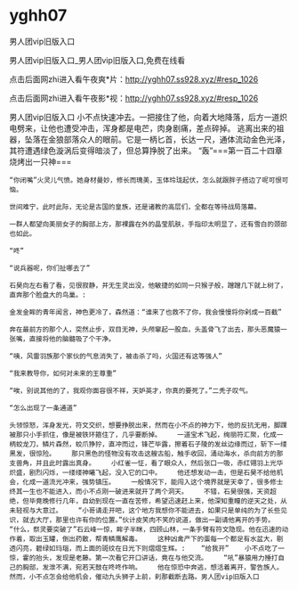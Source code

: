 # yghh07
男人团vip旧版入口

男人团vip旧版入口_男人团vip旧版入口,免费在线看

点击后面网zhi进入看午夜爽*片：http://yghh07.ss928.xyz/#resp_1026

点击后面网zhi进入看午夜影*视：http://yghh07.ss928.xyz/#resp_1026

男人团vip旧版入口    小不点快速冲去。一把接住了他，向着大地降落，后方一道炽电劈来，让他也遭受冲击，浑身都是电芒，肉身剧痛，差点碎掉。    逃离出来的祖器，坠落在金狼部落众人的眼前。它是一柄匕首，长达一尺，通体流动金色光泽，其符遭遇绿色漩涡后变得暗淡了，但总算挣脱了出来。    “轰”===第一百二十四章 烧烤出一只神===

    “你闭嘴”火灵儿气愤。她身材曼妙，修长而瑰美，玉体玲珑起伏，怎么就跟胖子搭边了呢可恨可恼。

    世间难宁，此时此际，无论是古国的皇族，还是诸教的高层们，全都在等待战局落幕。

    一群人都望向美丽女子的胸部上方，那裸露在外的晶莹肌肤，手指印太明显了，还有雪白的颈部也如此。

    “咚”

    “说兵器呢，你们扯哪去了”

    石昊向左右看了看，见很寂静，并无生灵出没，他敏捷的如同一只猴子般，蹭蹭几下就上树了，直奔那个脸盘大的鸟巢。:

    金发金眸的青年闻言，神色更冷了，森然道：“谁来了也救不了你，我会慢慢将你剁成一百截”

    奔在最前方的那个人，突然止步，双目无神，头颅窜起一股血，头盖骨飞了出去，那头恶魔猿一张嘴，直接将他的脑髓吸了个干净。

    “咦，风雷羽族那个家伙的气息消失了，被击杀了吗，火国还有这等强人”

    “我来教导你，如何对未来的王尊重”

    “唉，别说其他的了，我观你面容很不祥，天妒英才，你真的要死了。”二秃子叹气。

    “怎么出现了一条通道”

    头领惊怒，浑身发光，符文交织，想要挣脱出来，然而在小不点的神力下，他的反抗无用，脚踝被那只小手抓住，像是被铁环箍住了，几乎要断掉。    一道宝术飞起，绚丽符汇聚，化成一柄蛟龙刀，鳞片森然，蛟爪狰狞，直冲而过，锋芒毕露，擦着石子陵的发丝边缘而过，斩下一缕黑发，很惊险。    那只黑色的怪物没有攻击这艘古船，触手收回，涌动海水，杀向前方的那支兽角，并且此时露出真身。    小红雀一怔，看了眼众人，然后张口一吸，赤红翎羽上光华炽盛，剧烈闪烁，一缕缕神曦飞起，没入它的口中。    他还想发动一击，但是石昊不给他机会，化成一道流光冲来，强势镇压。    一般情况下，能闯入这个境界就是天幸了，很多修士终其一生也不能进入，而小不点刚一破进来就开了两个洞天。    不错，石昊很强，天资超绝，但毕竟晚修行几年，自幼到现在一直在苦修，希望迅速赶上来，他深知重瞳的逆天之处，从未轻视与大意过。    “小哥请走开吧，这个地方我想你不能进去，如果只是单纯的为了长些见识，就去大厅，那里也许有你的位置。”伙计皮笑肉不笑的说道，做出一副请他离开的手势。    “什么，祭灵要突破了”石云峰一惊，眸子半眯，四顾山林，一条手臂有符文隐现。他在迅速的动作着，取出玉罐，倒出药散，帮青鳞鹰解毒。    这种凶禽产下的蛋每一个都足有水盆大，剔透闪亮，碧绿如玛瑙，而上面的斑纹在日光下则熠熠生辉。:    “给我开”    小不点吃了一惊，霍的抬头，发现是老藤。第一次看它开口讲话，竟在与他交流。    “吼”暴猿用力捶打自己的胸部，发泄不满，宛若天鼓在咚咚作响。    他在惊恐中奔逃，想活着离开，警告族人。然而，小不点怎会给他机会，催动九头狮子上前，刹那截断去路。男人团vip旧版入口
